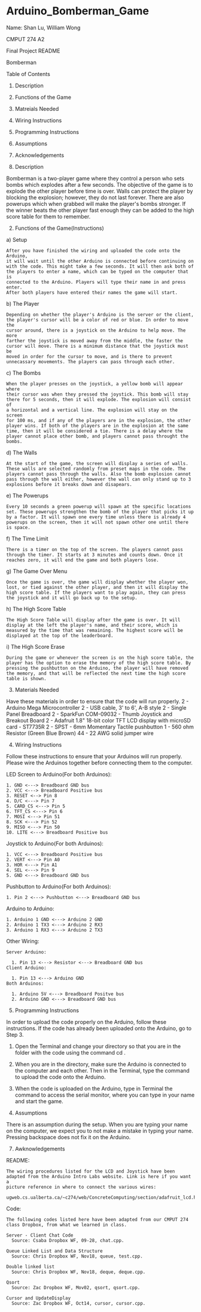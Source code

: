 # Arduino_Bomberman_Game
Name: Shan Lu, William Wong

CMPUT 274 A2

Final Project README

Bomberman

Table of Contents
1. Description
2. Functions of the Game
3. Matreials Needed
4. Wiring Instructions
5. Programming Instructions
6. Assumptions
7. Acknowledgements


1. Description

  Bomberman is a two-player game where they control a person who sets bombs
  which explodes after a few seconds. The objective of the game is to explode
  the other player before time is over. Walls can protect the player by
  blocking the explosion; however, they do not last forever. There are also
  powerups which when grabbed will make the player's bombs stronger. If the
  winner beats the other player fast enough they can be added to the high
  score table for them to remember.

2. Functions of the Game(Instructions)

  a) Setup
  
    After you have finished the wiring and uploaded the code onto the Arduino,
    it will wait until the other Arduino is connected before continuing on
    with the code. This might take a few seconds. It will then ask both of
    the players to enter a name, which can be typed on the computer that is
    connected to the Arduino. Players will type their name in and press enter.
    After both players have entered their names the game will start.
    
  b) The Player
  
    Depending on whether the player's Arduino is the server or the client,
    the player's cursor will be a color of red or blue. In order to move the
    cursor around, there is a joystick on the Arduino to help move. The more
    farther the joystick is moved away from the middle, the faster the
    cursor will move. There is a minimum distance that the joystick must be
    moved in order for the cursor to move, and is there to prevent
    unnecassary movements. The players can pass through each other.
    
  c) The Bombs
  
    When the player presses on the joystick, a yellow bomb will appear where
    their cursor was when they pressed the joystick. This bomb will stay
    there for 5 seconds, then it will explode. The explosion will consist of
    a horizontal and a vertical line. The explosion will stay on the screen
    for 100 ms, and if any of the players are in the explosion, the other
    player wins. If both of the players are in the explosion at the same
    time, then it will be considered a tie. There is a delay where the
    player cannot place other bomb, and players cannot pass throught the
    bombs.
    
  d) The Walls
  
    At the start of the game, the screen will display a series of walls.
    These walls are selected randomly from preset maps in the code. The
    players cannot pass through the walls. Also the bomb explosion cannot
    pass through the wall either, however the wall can only stand up to 3
    explosions before it breaks down and disapears.
    
  e) The Powerups
  
    Every 10 seconds a green powerup will spawn at the specific locations
    set. These powerups strengthen the bomb of the player that picks it up
    by a factor. It will spawn one every time unless there is already 4
    powerups on the screen, then it will not spawn other one until there
    is space.
    
  f) The Time Limit
  
    There is a timer on the top of the screen. The players cannot pass
    through the timer. It starts at 3 minutes and counts down. Once it
    reaches zero, it will end the game and both players lose.
    
  g) The Game Over Menu
  
    Once the game is over, the game will display whether the player won,
    lost, or tied against the other player, and then it will display the
    high score table. If the players want to play again, they can press
    the joystick and it will go back up to the setup.
    
  h) The High Score Table
  
    The High Score Table will display after the game is over. It will
    display at the left the player's name, and their score, which is
    measured by the time that was remaining. The highest score will be
    displayed at the top of the leaderboard.
    
  i) The High Score Erase
  
    During the game or whenever the screen is on the high score table, the
    player has the option to erase the memory of the high score table. By
    pressing the pushbutton on the Arduino, the player will have removed
    the memory, and that will be reflected the next time the high score
    table is shown.

3. Materials Needed

  Have these materials in order to ensure that the code will run properly.
    2 - Arduino Mega Microcontroller
    2 - USB cable, 3' to 6', A-B style
    2 - Single Panel Breadboard
    2 - SparkFun COM-09032 - Thumb Joystick and Breakout Board
    2 - Adafruit 1.8" 18-bit color TFT LCD display with microSD card - ST7735R
    2 - SPST - 6mm Momentary Tactile pushbutton
    1 - 560 ohm Resistor (Green Blue Brown)
    44 - 22 AWG solid jumper wire

4. Wiring Instructions

  Follow these instructions to ensure that your Arduinos will run properly.
  Please wire the Arduinos together before connecting them to the computer.

  LED Screen to Arduino(For both Arduinos):
  
    1. GND <---> Breadboard GND bus
    2. VCC <---> Breadboard Positive bus
    3. RESET <--> Pin 8
    4. D/C <---> Pin 7
    5. CARD_CS <---> Pin 5
    6. TFT_CS <---> Pin 6
    7. MOSI <---> Pin 51
    8. SCK <---> Pin 52
    9. MISO <---> Pin 50
    10. LITE <---> Breadboard Positive bus

  Joystick to Arduino(For both Arduinos):
  
    1. VCC <---> Breadboard Positive bus
    2. VERT <---> Pin A0
    3. HOR <---> Pin A1
    4. SEL <---> Pin 9
    5. GND <---> Breadboard GND bus

  Pushbutton to Arduino(For both Arduinos):
  
    1. Pin 2 <---> Pushbutton <---> Breadboard GND bus

  Arduino to Arduino:
  
    1. Arduino 1 GND <---> Arduino 2 GND
    2. Arduino 1 TX3 <---> Arduino 2 RX3
    3. Arduino 1 RX3 <---> Arduino 2 TX3

  Other Wiring:
  
    Server Arduino:
    
      1. Pin 13 <---> Resistor <---> Breadboard GND bus
    Client Arduino:
    
      1. Pin 13 <---> Arduino GND
    Both Arduinos:
    
      1. Arduino 5V <---> Breadboard Positve bus
      2. Arduino GND <---> Breadboard GND bus

5. Programming Instructions

  In order to upload the code properly on the Arduino, follow these instructions.
  If the code has already been uploaded onto the Arduino, go to Step 3.
  
  1.  Open the Terminal and change your directory so that you are in the
      folder with the code using the command cd <directory>.
      
  2.  When you are in the directory, make sure the Arduino is connected to
      the computer and each other. Then in the Terminal, type the command
      <make upload> to upload the code onto the Arduino.
      
  3.  When the code is uploaded on the Arduino, type in Terminal the command
      <serial-mon> to access the serial monitor, where you can type in your
      name and start the game.

6. Assumptions

  There is an assumption during the setup. When you are typing your name
  on the computer, we expect you to not make a mistake in typing your name.
  Pressing backspace does not fix it on the Arduino.

7. Awknowledgements

  README:
  
    The wiring procedures listed for the LCD and Joystick have been
    adapted from the Arduino Intro Labs website. Link is here if you want a
    picture reference in where to connect the various wires:
    
    ugweb.cs.ualberta.ca/~c274/web/ConcreteComputing/section/adafruit_lcd.htm
    
  Code:
  
    The following codes listed here have been adapted from our CMPUT 274
    class Dropbox, from what we learned in class.
    
    Server - Client Chat Code
      Source: Csaba Dropbox WF, 09-28, chat.cpp.
      
    Queue Linked List and Data Structure
      Source: Chris Dropbox WF, Nov18, queue, test.cpp.
      
    Double linked list
      Source: Chris Dropbox WF, Nov18, deque, deque.cpp.
      
    Qsort
      Source: Zac Dropbox WF, Mov02, qsort, qsort.cpp.
      
    Cursor and UpdateDisplay
      Source: Zac Dropbox WF, Oct14, cursor, cursor.cpp.
